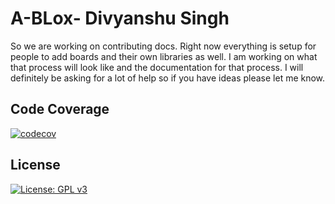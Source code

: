 # A-BLox- Divyanshu Singh

So we are working on contributing docs. Right now everything is setup for people to add boards and their own libraries as well. I am working on what that process will look like and the documentation for that process. I will definitely be asking for a lot of help so if you have ideas please let me know.

## Code Coverage

[![codecov](https://codecov.io/gh/ElectroBlocks/ElectroBlocks/branch/master/graph/badge.svg?token=kXJsoc3VSp)](https://codecov.io/gh/ElectroBlocks/ElectroBlocks)

## License

[![License: GPL v3](https://img.shields.io/badge/License-GPLv3-blue.svg)](https://www.gnu.org/licenses/gpl-3.0)
